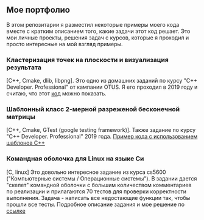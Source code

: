 ## Мое портфолио
В этом репозитарии я разместил некоторые примеры моего кода вместе с кратким описанием того, какие задачи этот код решает. Это мои личные проекты, решения задач с курсов, которые я проходил и просто интересные на мой взгляд примеры.

### Кластеризация точек на плоскости и визуализация результата 
[C++, Cmake, dlib, libpng]. 
Это одно из домашних заданий по курсу "С++ Developer. Professional" от кампании OTUS. Я его проходил в 2019 году и считаю, что этот [код](https://github.com/zazicam/otus-cpp-hw15/blob/master/README.md) можно показать.

### Шаблонный класс 2-мерной разреженой бесконечной матрицы 
[С++, Cmake, GTest (google testing framework)].
Также задание по курсу "С++ Developer. Professional" 2019 года. [Пример кода с использованием шаблонов С++](https://github.com/zazicam/otus-cpp-hw6)

### Командная оболочка для Linux на языке Си
[C, linux]
Это довольно интересное задание из курса cs5600 ("Компьютерные системы / Операционные системы"). В задании дается "скелет" командной оболочки с большим количеством комментариев по реализации и прилагаются 70 тестов для проверки корректности выполнения. Задача - написать все недостающие функции так, чтобы прошли все тесты. Подробное описание задания и мое решение по [ссылке](https://github.com/zazicam/simple-shell)
